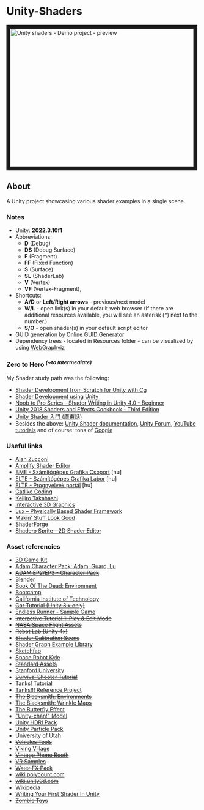 # Unity-Shaders

<a href="http://www.youtube.com/watch?feature=player_embedded&v=HO-tCvjG1ig" target="_blank"><img src="http://img.youtube.com/vi/HO-tCvjG1ig/0.jpg" alt="Unity shaders - Demo project - preview " width="480" height="360" border="10"/></a>

## About
A Unity project showcasing various shader examples in a single scene.

### Notes
* Unity: <b>2022.3.10f1</b>
* Abbreviations: 
    * **D** (Debug)
    * **DS** (Debug Surface)
    * **F** (Fragment)
    * **FF** (Fixed Function)
    * **S** (Surface)
    * **SL** (ShaderLab)
    * **V** (Vertex)
    * **VF** (Vertex-Fragment), 
* Shortcuts: 
    * **A/D** or **Left/Right arrows** - previous/next model
    * **W/L** - open link(s) in your default web browser (If there are additional resources available, you will see an asterisk (*) next to the number.) 
    * **S/O** - open shader(s) in your default script editor
* GUID generation by <a href="https://www.guidgenerator.com">Online GUID Generator</a>
* Dependency trees - located in Resources folder - can be visualized by using <a href="http://www.webgraphviz.com/">WebGraphviz</a>


### Zero to Hero <sup>*(~to Intermediate)*</sup>
My Shader study path was the following:
* <a href="https://www.udemy.com/unity-shaders/">Shader Development from Scratch for Unity with Cg</a>
* <a href="https://shaderdev.com/">Shader Development using Unity</a>
* <a href="https://www.youtube.com/playlist?list=PLV4HCa5XqFT02gZOZ_Jb_A66wqDhZMCkN">Noob to Pro Series - Shader Writing in Unity 4.0 - Beginner</a>
* <a href="https://www.packtpub.com/game-development/unity-2018-shaders-and-effects-cookbook-third-edition">Unity 2018 Shaders and Effects Cookbook - Third Edition</a>
* <a href="https://www.udemy.com/unity-shader/">Unity Shader 入門 (廣東話)</a>
* Besides the above: <a href="https://docs.unity3d.com/Manual/SL-Reference.html">Unity Shader documentation</a>, <a href="https://forum.unity.com/">Unity Forum</a>, <a href="https://www.youtube.com/results?search_query=unity+shader">YouTube tutorials</a> and of course: tons of <a href="https://www.google.com/search?q=unity+shader">Google</a>


### Useful links
* <a href="https://www.alanzucconi.com/">Alan Zucconi</a>
* <a href="https://assetstore.unity.com/packages/tools/visual-scripting/amplify-shader-editor-68570">Amplify Shader Editor</a>
* <a href="http://cg.iit.bme.hu/portal/">BME - Számítógépes Grafika Csoport</a> [hu]
* <a href="http://cg.elte.hu/">ELTE - Számítógépes Grafika Labor</a> [hu]
* <a href="http://nyelvek.inf.elte.hu/leirasok/Cg/">ELTE - Prognyelvek portál</a> [hu]
* <a href="https://catlikecoding.com/">Catlike Coding</a>
* <a href="https://github.com/keijiro">Keijiro Takahashi</a>
* <a href="https://eu.udacity.com/course/interactive-3d-graphics--cs291">Interactive 3D Graphics</a>
* <a href="https://assetstore.unity.com/packages/vfx/shaders/lux-physically-based-shader-framework-16000">Lux – Physically Based Shader Framework</a>
* <a href="https://www.youtube.com/channel/UCEklP9iLcpExB8vp_fWQseg">Makin' Stuff Look Good</a>
* <a href="https://github.com/FreyaHolmer/ShaderForge">ShaderForge</a>
* <a href="https://assetstore.unity.com/packages/tools/visual-scripting/shadero-sprite-2d-shader-editor-97406">~~Shadero Sprite - 2D Shader Editor~~</a>

### Asset referencies
* <a href="https://assetstore.unity.com/packages/essentials/tutorial-projects/3d-game-kit-115747">3D Game Kit</a>
* <a href="https://assetstore.unity.com/packages/essentials/tutorial-projects/adam-character-pack-adam-guard-lu-74842">Adam Character Pack: Adam, Guard, Lu</a>
* <a href="https://assetstore.unity.com/packages/templates/packs/adam-ep2-ep3-character-pack-115793">~~ADAM EP2/EP3 - Character Pack~~</a>
* <a href="https://www.blender.org/">Blender</a>
* <a href="https://assetstore.unity.com/packages/essentials/tutorial-projects/book-of-the-dead-environment-121175">Book Of The Dead: Environment</a>
* <a href="https://github.com/terraKote/Unity-Bootcamp">Bootcamp</a>
* <a href="https://www.cs.cmu.edu/~kmcrane/Projects/ModelRepository/">California Institute of Technology</a>
* <a href="https://assetstore.unity.com/packages/templates/tutorials/car-tutorial-unity-3-x-only-10">~~Car Tutorial (Unity 3.x only)~~</a>
* <a href="https://assetstore.unity.com/packages/essentials/tutorial-projects/endless-runner-sample-game-87901">Endless Runner - Sample Game</a>
* <a href="https://assetstore.unity.com/packages/essentials/tutorial-projects/interactive-tutorial-1-play-edit-mode-99562">~~Interactive Tutorial 1: Play & Edit Mode~~</a>
* <a href="https://assetstore.unity.com/packages/3d/vehicles/space/nasa-space-flight-assets-756">~~NASA Space Flight Assets~~</a>
* <a href="https://assetstore.unity.com/packages/essentials/tutorial-projects/robot-lab-unity-4x-7006">~~Robot Lab (Unity 4x)~~</a>
* <a href="https://assetstore.unity.com/packages/essentials/tutorial-projects/shader-calibration-scene-25422">~~Shader Calibration Scene~~</a>
* <a href="https://github.com/UnityTechnologies/ShaderGraph_ExampleLibrary">Shader Graph Example Library</a>
* <a href="https://labs.sketchfab.com/experiments/material-showcase/">Sketchfab</a>
* <a href="https://assetstore.unity.com/packages/3d/characters/robots/space-robot-kyle-4696">Space Robot Kyle</a>
* <a href="https://assetstore.unity.com/packages/essentials/asset-packs/standard-assets-32351">~~Standard Assets~~</a>
* <a href="http://graphics.stanford.edu/data/3Dscanrep/">Stanford University</a>
* <a href="https://assetstore.unity.com/packages/essentials/tutorial-projects/survival-shooter-tutorial-40756">~~Survival Shooter Tutorial~~</a>
* <a href="https://assetstore.unity.com/packages/essentials/tutorial-projects/tanks-tutorial-46209">Tanks! Tutorial</a>
* <a href="https://assetstore.unity.com/packages/essentials/tutorial-projects/tanks-reference-project-80165">Tanks!!! Reference Project</a>
* <a href="https://assetstore.unity.com/packages/essentials/asset-packs/the-blacksmith-environments-39948">~~The Blacksmith: Environments~~</a>
* <a href="https://assetstore.unity.com/packages/essentials/the-blacksmith-wrinkle-maps-39924">~~The Blacksmith: Wrinkle Maps~~</a>
* <a href="https://docs.unity3d.com/Manual/SL-VertexFragmentShaderExamples.html">The Butterfly Effect</a>
* <a href="http://unity-chan.com/download/releaseNote.php?id=UnityChan&lang=en">"Unity-chan!" Model</a>
* <a href="https://assetstore.unity.com/packages/essentials/beta-projects/unity-hdri-pack-72511">Unity HDRI Pack</a>
* <a href="https://assetstore.unity.com/packages/essentials/tutorial-projects/unity-particle-pack-127325">Unity Particle Pack</a>
* <a href="https://graphics.cs.utah.edu/courses/cs6620/fall2013/prj05/teapot.obj">University of Utah</a>
* <a href="https://assetstore.unity.com/packages/essentials/tutorial-projects/vehicle-tools-83660">~~Vehicles Tools~~</a>
* <a href="https://assetstore.unity.com/packages/essentials/tutorial-projects/viking-village-29140">Viking Village</a>
* <a href="https://assetstore.unity.com/packages/3d/props/exterior/vintage-phone-booth-2607">~~Vintage Phone Booth~~</a>
* <a href="https://assetstore.unity.com/packages/essentials/tutorial-projects/vr-samples-51519">~~VR Samples~~</a>
* <a href="https://assetstore.unity.com/packages/vfx/particles/environment/water-fx-pack-19248">~~Water FX Pack~~</a>
* <a href="http://wiki.polycount.com/wiki/File:Uvrefmap_checkeredmap.jpg">wiki.polycount.com</a>
* <a href="https://wiki.unity3d.com/index.php/Anisotropic_Highlight_Shader">~~wiki.unity3d.com~~</a>
* <a href="https://commons.wikimedia.org/wiki/File:Boys_playing_Leapfrog.jpg">Wikipedia</a>
* <a href="https://learn.unity.com/tutorial/writing-your-first-shader-in-unity">Writing Your First Shader In Unity</a>
* <a href="https://assetstore.unity.com/categories/essentials/certification">~~Zombie Toys~~</a>
